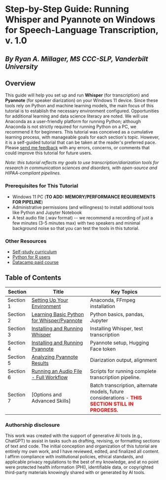 # Step-by-Step Guide: Running Whisper and Pyannote on Windows for Speech-Language Transcription, v. 1.0

## *By Ryan A. Millager, MS CCC-SLP, Vanderbilt University*

## **Overview**

This guide will help you set up and run **Whisper** (for transcription) and **Pyannote** (for speaker diarization) on your Windows 11 device. Since these tools rely on Python and machine learning models, the main focus of this tutorial is to establish the necessary environment configured. Opportunities for additional learning and data science literacy are noted. We will use Anaconda as a user-friendly platform for running Python; although Anaconda is not strictly required for running Python on a PC, we recommend it for beginners. This tutorial was conceived as a cumulative learning process, with manageable goals for each section's topic. However, it is a self-guided tutorial that can be taken at the reader's preferred pace. Please [send me feedback](mailto:ryan.a.millager@vanderbilt.edu) with any errors, concerns, or comments that could improve this tutorial for future users.

*Note: this tutorial reflects my goals to use transcription/diarization tools for research in communication sciences and disorders, with open-source and HIPAA-compliant pipelines.*

### **Prerequisites for This Tutorial**

- Windows 11 PC (**TO ADD: MEMORY/PERFORMANCE REQUIREMENTS FOR PIPELINE**)
- Administrative permissions (and willingness) to install additional tools like Python and Jupyter Notebook
- A test audio file (.wav format) -- we recommend a recording of just a few minutes (3-5 minutes max) with two speakers and minimal background noise so that you can test the tools in this tutorial.

### **Other Resources**

- [Self-study curriculum](https://github.com/NeuralNine/python-curriculum)
- [Python for R users](https://rebeccabarter.com/blog/2023-09-11-from_r_to_python)
- [Datacamp paid course](https://www.datacamp.com/courses/python-for-r-users)

## Table of Contents

| Section | Title | Key Topics |
|-----|-------|------------|
| Section 1 | [Setting Up Your Environment](python_for_asr_tutorial_day1.md) | Anaconda, FFmpeg installation |
| Section 2 | [Learning Basic Python for Whisper/Pyannote](python_for_asr_tutorial_day2.md) | Python basics, pandas, Jupyter |
| Section 3 | [Installing and Running Whisper](python_for_asr_tutorial_day3.md) | Installing Whisper, test transcription |
| Section 4 | [Installing and Running Pyannote](python_for_asr_tutorial_day4.md) | Pyannote setup, Hugging Face token |
| Section 5 | [Analyzing Pyannote Results](python_for_asr_tutorial_day5.md) | Diarization output, alignment |
| Section 6 | [Running an Audio File - Full Workflow](python_for_asr_tutorial_day6.md) | Scripts for running complete transcription pipeline. |
| Section 7 | [Options and Advanced Skills] | Batch transcription, alternate models, future considerations - <span style="color:red">**THIS SECTION STILL IN PROGRESS.**</span> |

### Authorship disclosure

This work was created with the support of generative AI tools (e.g., ChatGPT) to assist in tasks such as drafting, revising, or formatting sections of text and code. The initial conception and organization of this tutorial are entirely my own work, and I have reviewed, edited, and finalized all content. I affirm compliance with institutional policies, ethical standards, and applicable privacy regulations to the best of my knowledge, and at no point were protected health information (PHI), identifiable data, or copyrighted third-party materials knowingly shared with or generated by AI tools.